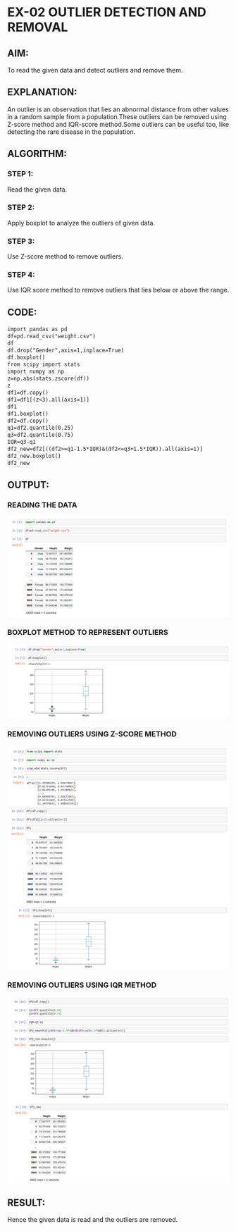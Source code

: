 # EX-02 OUTLIER DETECTION AND REMOVAL

## AIM:
To read the given data and detect outliers and remove them.

## EXPLANATION:
An outlier is an observation that lies an abnormal distance from other values in a random sample from a population.These outliers can be removed using Z-score method and IQR-score method.Some outliers can be useful too, like detecting the rare disease in the population.

## ALGORITHM:
### STEP 1:
Read the given data.
### STEP 2:
Apply boxplot to analyze the outliers of given data.
### STEP 3:
Use Z-score method to remove outliers.
### STEP 4:
Use IQR score method to remove outliers that lies below or above the range.

## CODE:
```
import pandas as pd
df=pd.read_csv("weight.csv")
df
df.drop("Gender",axis=1,inplace=True)
df.boxplot()
from scipy import stats
import numpy as np
z=np.abs(stats.zscore(df))
z
df1=df.copy()
df1=df1[(z<3).all(axis=1)]
df1
df1.boxplot()
df2=df.copy()
q1=df2.quantile(0.25)
q3=df2.quantile(0.75)
IQR=q3-q1
df2_new=df2[((df2>=q1-1.5*IQR)&(df2<=q3+1.5*IQR)).all(axis=1)]
df2_new.boxplot()
df2_new
```
## OUTPUT:
### READING THE DATA
![Output](./output1.png)
### BOXPLOT METHOD TO REPRESENT OUTLIERS
![Output](./output2.png)
### REMOVING OUTLIERS USING Z-SCORE METHOD
![Output](./output3.png)
![Output](./output4.png)
![Output](./output5.png)
### REMOVING OUTLIERS USING IQR METHOD
![Output](./output6.png)
![Output](./output7.png)

## RESULT:
Hence the given data is read and the outliers are removed.